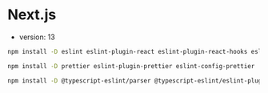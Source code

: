 # Next.js

- version: 13

```sh
npm install -D eslint eslint-plugin-react eslint-plugin-react-hooks eslint-plugin-jsx-a11y eslint-plugin-import
```

```sh
npm install -D prettier eslint-plugin-prettier eslint-config-prettier
```

```sh
npm install -D @typescript-eslint/parser @typescript-eslint/eslint-plugin
```
